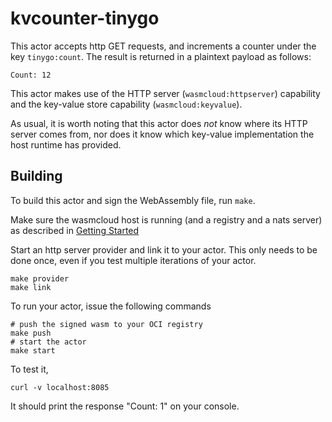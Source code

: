 # kvcounter-tinygo

This actor accepts http GET requests, and 
increments a counter under the key `tinygo:count`.
The result is returned in a plaintext payload as follows:

```plain
Count: 12
```

This actor makes use of the HTTP server (`wasmcloud:httpserver`) capability 
and the key-value store capability (`wasmcloud:keyvalue`). 

As usual, it is worth noting that this actor does _not_ know 
where its HTTP server comes from, nor does it know which 
key-value implementation the host runtime has provided.

## Building
To build this actor and sign the WebAssembly file, run `make`.

Make sure the wasmcloud host is running (and a registry and a nats
server) as described in [Getting
Started](https://wasmcloud.dev/overview/installation/)

Start an http server provider and link it to your actor.
This only needs to be done once, even if you test multiple iterations of
your actor.
```
make provider
make link
```

To run your actor, issue the following commands
```
# push the signed wasm to your OCI registry
make push
# start the actor
make start
```

To test it,
```
curl -v localhost:8085
```
It should print the response "Count: 1" on your console.

